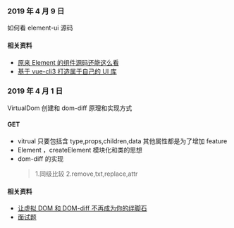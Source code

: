 ### 2019 年 4 月 9 日

如何看 element-ui 源码

#### 相关资料

- [原来 Element 的组件源码还能这么看](https://juejin.im/post/5c9cfa24f265da60ef63600f)
- [基于 vue-cli3 打造属于自己的 UI 库](https://juejin.im/post/5c95c61f6fb9a070c40acf65)

### 2019 年 4 月 1 日

VirtualDom 创建和 dom-diff 原理和实现方式

#### GET

- vitrual 只要包括含 type,props,children,data 其他属性都是为了增加 feature
- Element ，createElement 模块化和类的思想
- dom-diff 的实现
  > 1.同级比较
  > 2.remove,txt,replace,attr

#### 相关资料

- [让虚拟 DOM 和 DOM-diff 不再成为你的绊脚石](https://juejin.im/post/5c8e5e4951882545c109ae9c)
- [面试题](https://juejin.im/post/5ca0425e51882567ce181037#heading-28)
